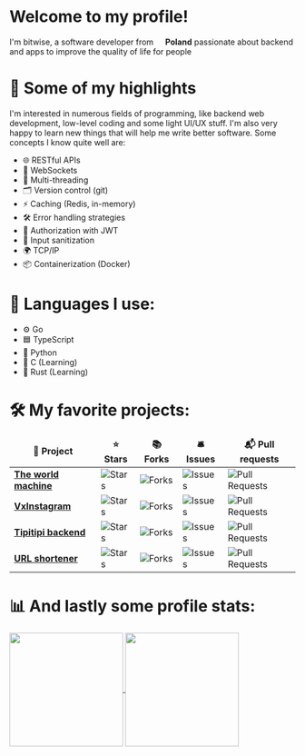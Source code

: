 <h1>Welcome to my profile!</h1>

<p>
    I'm bitwise, a software developer from <img src="https://cdn-icons-png.flaticon.com/512/197/197529.png" width="13"/> <b>Poland</b> passionate about backend and apps to improve the quality of life for people
</p>
<h1>🌟 Some of my highlights</h1>
I'm interested in numerous fields of programming, like backend web development, low-level coding and some light UI/UX stuff. I'm also very happy to learn new things that will help me write better software. Some concepts I know quite well are: 
<ul>
    <li>🌐 RESTful APIs</li>
    <li>🔌 WebSockets</li>
    <li>🧵 Multi-threading</li>
    <li>🗂️ Version control (git)</li>
    <li>⚡ Caching (Redis, in-memory)</li>
    <li>🛠️ Error handling strategies</li>
    <li>🔐 Authorization with JWT</li>
    <li>🧼 Input sanitization</li>
    <li>🌍 TCP/IP</li>
    <li>📦 Containerization (Docker)</li>
</ul>
<h1>💬 Languages I use:</h1>
<ul>
    <li>⚙️ Go</li>
    <li>🟦 TypeScript</li>
    <li>🐍 Python</li>
    <li>🔧 C (Learning)</li>
    <li>🦀 Rust (Learning)</li>
</ul>
<h1>🛠️ My favorite projects:</h1>
<table>
  <thead align="center">
    <tr border: none;>
      <td><b>🎁 Project</b></td>
      <td><b>⭐ Stars</b></td>
      <td><b>📚 Forks</b></td>
      <td><b>🛎 Issues</b></td>
      <td><b>📬 Pull requests</b></td>
    </tr>
  </thead>
  <tbody>
    <tr>
      <td><a href="https://github.com/bitwise74/The-World-Machine-Bot"><b>The world machine</b></a></td>
      <td><img alt="Stars" src="https://img.shields.io/github/stars/bitwise74/The-World-Machine-Bot?style=flat-square&labelColor=343b41"/></td>
      <td><img alt="Forks" src="https://img.shields.io/github/forks/bitwise74/The-World-Machine-Bot?style=flat-square&labelColor=343b41"/></td>
      <td><img alt="Issues" src="https://img.shields.io/github/issues/bitwise74/The-World-Machine-Bot?style=flat-square&labelColor=343b41"/></td>
      <td><img alt="Pull Requests" src="https://img.shields.io/github/issues-pr/bitwise74/The-World-Machine-Bot?style=flat-square&labelColor=343b41"/></td>
    </tr>
       <tr>
          <td><a href="https://github.com/bitwise74/vxinst"><b>VxInstagram</b><a/></td>
          <td><img alt="Stars" src="https://img.shields.io/github/stars/bitwise74/vxinst?style=flat-square&labelColor=343b41"/></td>
          <td><img alt="Forks" src="https://img.shields.io/github/forks/bitwise74/vxinst?style=flat-square&labelColor=343b41"/></td>
          <td><img alt="Issues" src="https://img.shields.io/github/issues/bitwise74/vxinst?style=flat-square&labelColor=343b41"/></td>
          <td><img alt="Pull Requests" src="https://img.shields.io/github/issues-pr/bitwise74/vxinst?style=flat-square&labelColor=343b41"/></td>
      </tr>
      <tr>
          <td><a href="https://github.com/bitwise74/tipitipi-backend"><b>Tipitipi backend</b><a/></td>
          <td><img alt="Stars" src="https://img.shields.io/github/stars/bitwise74/tipitipi-backend?style=flat-square&labelColor=343b41"/></td>
          <td><img alt="Forks" src="https://img.shields.io/github/forks/bitwise74/tipitipi-backend?style=flat-square&labelColor=343b41"/></td>
          <td><img alt="Issues" src="https://img.shields.io/github/issues/bitwise74/tipitipi-backend?style=flat-square&labelColor=343b41"/></td>
          <td><img alt="Pull Requests" src="https://img.shields.io/github/issues-pr/bitwise74/tipitipi-backend?style=flat-square&labelColor=343b41"/></td>
      </tr>
      <tr>
          <td><a href="https://github.com/bitwise74/url-shortener"><b>URL shortener</b><a/></td>
          <td><img alt="Stars" src="https://img.shields.io/github/stars/bitwise74/url-shortener?style=flat-square&labelColor=343b41"/></td>
          <td><img alt="Forks" src="https://img.shields.io/github/forks/bitwise74/url-shortener?style=flat-square&labelColor=343b41"/></td>
          <td><img alt="Issues" src="https://img.shields.io/github/issues/bitwise74/url-shortener?style=flat-square&labelColor=343b41"/></td>
          <td><img alt="Pull Requests" src="https://img.shields.io/github/issues-pr/bitwise74/url-shortener?style=flat-square&labelColor=343b41"/></td>
      </tr>
   </tr>
  </tbody>
</table>

<h1>📊 And lastly some profile stats:</h1>
<a href="https://github.com/anuraghazra/github-readme-stats">
  <img height=200 align="center" src="https://github-readme-stats.vercel.app/api?username=bitwise74&show_icons=true&theme=nord" />
</a>
<a href="https://github.com/anuraghazra/convoychat">
  <img height=200 align="center" src="https://github-readme-stats.vercel.app/api/top-langs/?username=bitwise74&theme=nord&layout=compact" />
</a>
